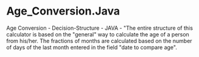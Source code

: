 # Age_Conversion.Java
Age Conversion - Decision-Structure - JAVA - "The entire structure of this calculator is based on the "general" way to calculate the age of a person from his/her. The fractions of months are calculated based on the number of days of the last month entered in the field "date to compare age".
